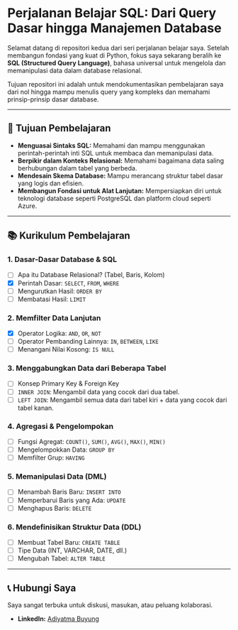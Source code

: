 # Perjalanan Belajar SQL: Dari Query Dasar hingga Manajemen Database

Selamat datang di repositori kedua dari seri perjalanan belajar saya. Setelah membangun fondasi yang kuat di Python, fokus saya sekarang beralih ke **SQL (Structured Query Language)**, bahasa universal untuk mengelola dan memanipulasi data dalam database relasional.

Tujuan repositori ini adalah untuk mendokumentasikan pembelajaran saya dari nol hingga mampu menulis query yang kompleks dan memahami prinsip-prinsip dasar database.

---

## 🎯 Tujuan Pembelajaran

-   **Menguasai Sintaks SQL:** Memahami dan mampu menggunakan perintah-perintah inti SQL untuk membaca dan memanipulasi data.
-   **Berpikir dalam Konteks Relasional:** Memahami bagaimana data saling berhubungan dalam tabel yang berbeda.
-   **Mendesain Skema Database:** Mampu merancang struktur tabel dasar yang logis dan efisien.
-   **Membangun Fondasi untuk Alat Lanjutan:** Mempersiapkan diri untuk teknologi database seperti PostgreSQL dan platform cloud seperti Azure.

---

## 📚 Kurikulum Pembelajaran

### 1. Dasar-Dasar Database & SQL
-   [ ] Apa itu Database Relasional? (Tabel, Baris, Kolom)
-   [x] Perintah Dasar: `SELECT`, `FROM`, `WHERE`
-   [ ] Mengurutkan Hasil: `ORDER BY`
-   [ ] Membatasi Hasil: `LIMIT`

### 2. Memfilter Data Lanjutan
-   [x] Operator Logika: `AND`, `OR`, `NOT`
-   [ ] Operator Pembanding Lainnya: `IN`, `BETWEEN`, `LIKE`
-   [ ] Menangani Nilai Kosong: `IS NULL`

### 3. Menggabungkan Data dari Beberapa Tabel
-   [ ] Konsep Primary Key & Foreign Key
-   [ ] `INNER JOIN`: Mengambil data yang cocok dari dua tabel.
-   [ ] `LEFT JOIN`: Mengambil semua data dari tabel kiri + data yang cocok dari tabel kanan.

### 4. Agregasi & Pengelompokan
-   [ ] Fungsi Agregat: `COUNT()`, `SUM()`, `AVG()`, `MAX()`, `MIN()`
-   [ ] Mengelompokkan Data: `GROUP BY`
-   [ ] Memfilter Grup: `HAVING`

### 5. Memanipulasi Data (DML)
-   [ ] Menambah Baris Baru: `INSERT INTO`
-   [ ] Memperbarui Baris yang Ada: `UPDATE`
-   [ ] Menghapus Baris: `DELETE`

### 6. Mendefinisikan Struktur Data (DDL)
-   [ ] Membuat Tabel Baru: `CREATE TABLE`
-   [ ] Tipe Data (INT, VARCHAR, DATE, dll.)
-   [ ] Mengubah Tabel: `ALTER TABLE`

---

## 📞 Hubungi Saya

Saya sangat terbuka untuk diskusi, masukan, atau peluang kolaborasi.

-   **LinkedIn:** [Adiyatma Buyung](https://www.linkedin.com/in/adiyatma-buyung/)
